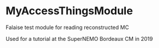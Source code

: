 # MyAccessThingsModule
Falaise test module for reading reconstructed MC

Used for a tutorial at the SuperNEMO Bordeaux CM in 2019
